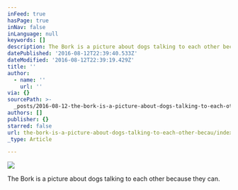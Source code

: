 ```yaml
---
inFeed: true
hasPage: true
inNav: false
inLanguage: null
keywords: []
description: The Bork is a picture about dogs talking to each other because they can.
datePublished: '2016-08-12T22:39:40.533Z'
dateModified: '2016-08-12T22:39:19.429Z'
title: ''
author:
  - name: ''
    url: ''
via: {}
sourcePath: >-
  _posts/2016-08-12-the-bork-is-a-picture-about-dogs-talking-to-each-other-becau.md
authors: []
publisher: {}
starred: false
url: the-bork-is-a-picture-about-dogs-talking-to-each-other-becau/index.html
_type: Article

---
```

![](https://the-grid-user-content.s3-us-west-2.amazonaws.com/020f2307-a1a2-4707-b89f-ed18ca2b3216.jpg)

The Bork is a picture about dogs talking to each other because they can.